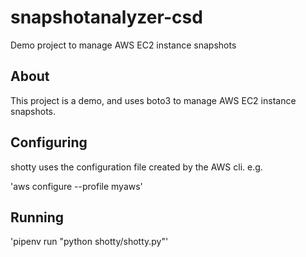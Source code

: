 # snapshotanalyzer-csd

Demo project to manage AWS EC2 instance snapshots

## About

This project is a demo, and uses boto3 to manage
AWS EC2 instance snapshots.

## Configuring

shotty uses the configuration file created by the
AWS cli. e.g.

'aws configure --profile myaws'

## Running

'pipenv run "python shotty/shotty.py"'
